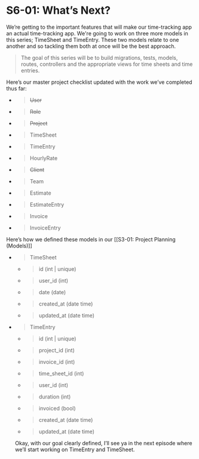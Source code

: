 # S6-01: What’s Next?

We’re getting to the important features that will make our time-tracking app an actual time-tracking app. We're going to work on three more models in this series; TimeSheet and TimeEntry. These two models relate to one another and so tackling them both at once will be the best approach.

> The goal of this series will be to build migrations, tests, models, routes, controllers and the appropriate views for  time sheets and time entries.

Here’s our master project checklist updated with the work we’ve completed thus far:

- > ~~User~~
- > ~~Role~~
- > ~~Project~~
- > TimeSheet
- > TimeEntry
- > HourlyRate
- > ~~Client~~
- > Team
- > Estimate
- > EstimateEntry
- > Invoice
- > InvoiceEntry

Here’s how we defined these models in our [[S3-01: Project Planning (Models)]]

- > TimeSheet
   - > id (int | unique)
   - > user_id (int)
   - > date (date)
   - > created_at (date time)
   - > updated_at (date time)
- > TimeEntry
   - > id (int | unique)
   - > project_id (int)
   - > invoice_id (int)
   - > time_sheet_id (int)
   - > user_id (int)
   - > duration (int)
   - > invoiced (bool)
   - > created_at (date time)
   - > updated_at (date time)

   Okay, with our goal clearly defined, I’ll see ya in the next episode where we’ll start working on TimeEntry and TimeSheet.

